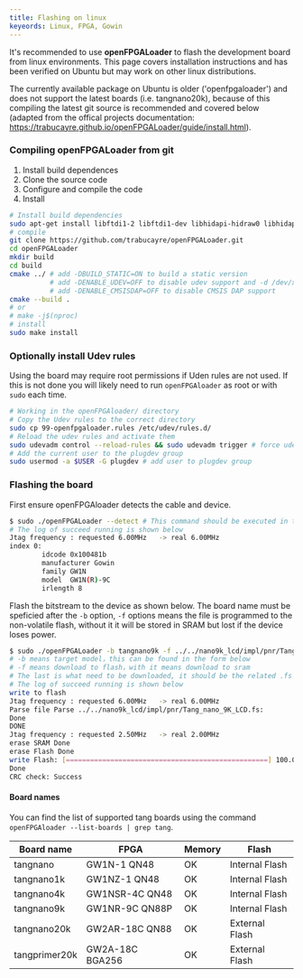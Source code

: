 ```yaml
---
title: Flashing on linux
keyeords: Linux, FPGA, Gowin
---
```


It's recommended to use **openFPGALoader** to flash the development board from linux environments. This page covers installation instructions and has been verified on Ubuntu but may work on other linux distributions.

The currently available package on Ubuntu is older ('openfpgaloader') and does not support the latest boards (i.e. tangnano20k), because of this compiling the latest git source is recommended and covered below (adapted from the offical projects documentation: https://trabucayre.github.io/openFPGALoader/guide/install.html).

### Compiling openFPGALoader from git

1. Install build dependences
2. Clone the source code
3. Configure and compile the code
4. Install

```bash
# Install build dependencies
sudo apt-get install libftdi1-2 libftdi1-dev libhidapi-hidraw0 libhidapi-dev libudev-dev zlib1g-dev cmake pkg-config make g++
# compile
git clone https://github.com/trabucayre/openFPGALoader.git
cd openFPGALoader
mkdir build
cd build
cmake ../ # add -DBUILD_STATIC=ON to build a static version
          # add -DENABLE_UDEV=OFF to disable udev support and -d /dev/xxx
          # add -DENABLE_CMSISDAP=OFF to disable CMSIS DAP support
cmake --build .
# or
# make -j$(nproc)
# install
sudo make install
```

### Optionally install Udev rules

Using the board may require root permissions if Uden rules are not used. If this is not done you will likely need to run `openFPGAloader` as root or with `sudo` each time.

```bash
# Working in the openFPGAloader/ directory
# Copy the Udev rules to the correct directory
sudo cp 99-openfpgaloader.rules /etc/udev/rules.d/
# Reload the udev rules and activate them
sudo udevadm control --reload-rules && sudo udevadm trigger # force udev to take new rule
# Add the current user to the plugdev group
sudo usermod -a $USER -G plugdev # add user to plugdev group
```

### Flashing the board

First ensure openFPGAloader detects the cable and device.

```bash
$ sudo ./openFPGALoader --detect # This command should be executed in the directory where you previously executed make install  
# The log of succeed running is shown below
Jtag frequency : requested 6.00MHz   -> real 6.00MHz
index 0:
        idcode 0x100481b
        manufacturer Gowin
        family GW1N
        model  GW1N(R)-9C
        irlength 8


```

Flash the bitstream to the device as shown below. The board name must be speficied after the `-b` option, `-f` options means the file is programmed to the non-volatile flash, without it it will be stored in SRAM but lost if the device loses power.

```bash
$ sudo ./openFPGALoader -b tangnano9k -f ../../nano9k_lcd/impl/pnr/Tang_nano_9K_LCD.fs
# -b means target model，this can be found in the form below
# -f means download to flash，with it means download to sram
# The last is what need to be downloaded, it should be the related .fs file
# The log of succeed running is shown below
write to flash
Jtag frequency : requested 6.00MHz   -> real 6.00MHz  
Parse file Parse ../../nano9k_lcd/impl/pnr/Tang_nano_9K_LCD.fs: 
Done
DONE
Jtag frequency : requested 2.50MHz   -> real 2.00MHz  
erase SRAM Done
erase Flash Done
write Flash: [==================================================] 100.00%
Done
CRC check: Success

```
#### Board names

You can find the list of supported tang boards using the command `openFPGAloader --list-boards | grep tang`.

| Board name    | FPGA            | Memory | Flash          |
| ------------- | --------------- | ------ | -------------- |
| tangnano      | GW1N-1 QN48     | OK     | Internal Flash |
| tangnano1k    | GW1NZ-1 QN48    | OK     | Internal Flash |
| tangnano4k    | GW1NSR-4C QN48  | OK     | Internal Flash |
| tangnano9k    | GW1NR-9C QN88P  | OK     | Internal Flash |
| tangnano20k   | GW2AR-18C QN88  | OK     | External Flash |
| tangprimer20k | GW2A-18C BGA256 | OK     | External Flash |
